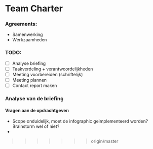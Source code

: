 Team Charter
===========

### Agreements: ###
- Samenwerking
- Werkzaamheden

### TODO: ###
- [ ] Analyse briefing
- [ ] Taakverdeling + verantwoordelijkheden
- [ ] Meeting voorbereiden (schriftelijk)
- [ ] Meeting plannen
- [ ] Contact report maken

### Analyse van de briefing ###

#### Vragen aan de opdrachtgever: ####
- Scope onduidelijk, moet de infographic geimplementeerd worden? Brainstorm wel of niet?
- 




>>>>>>> origin/master
